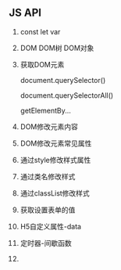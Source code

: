 ## JS API

1. const let var

2. DOM DOM树 DOM对象

3. 获取DOM元素 

   document.querySelector()

   document.querySelectorAll()

   getElementBy...

4. DOM修改元素内容

5. DOM修改元素常见属性

6. 通过style修改样式属性

7. 通过类名修改样式

8. 通过classList修改样式

9. 获取设置表单的值

10. H5自定义属性-data

11. 定时器-间歇函数

12. 



